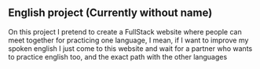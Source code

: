 ## English project (Currently without name)

On this project I pretend to create a FullStack website where people can meet together for practicing one language, I mean, if I want to improve my spoken english I just come to this website and wait for a partner who wants to practice english too, and the exact path with the other languages
